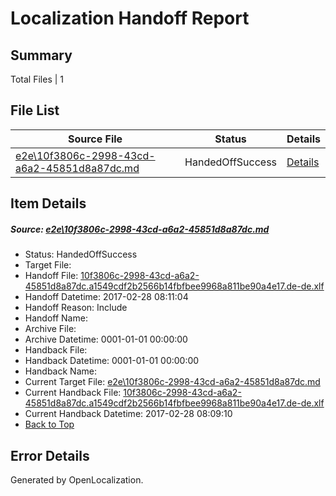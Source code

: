 # <a name='report-top'></a> Localization Handoff Report

## Summary
 Total Files | 1

## File List
 Source File | Status | Details 
 ----------- | ------ | ------- 
 [e2e\10f3806c-2998-43cd-a6a2-45851d8a87dc.md](https://github.com/OpenLocalizationTestOrg/ol-test4/blob/17633b9c133fa9351e548f6c8f6ad97315579176/e2e/10f3806c-2998-43cd-a6a2-45851d8a87dc.md) | HandedOffSuccess | [Details](#ed956dcf81579aac255ccb91f454c158ab02239e1)

## Item Details
##### <a name='ed956dcf81579aac255ccb91f454c158ab02239e1'></a> Source: [e2e\10f3806c-2998-43cd-a6a2-45851d8a87dc.md](https://github.com/OpenLocalizationTestOrg/ol-test4/blob/17633b9c133fa9351e548f6c8f6ad97315579176/e2e/10f3806c-2998-43cd-a6a2-45851d8a87dc.md)
* Status: HandedOffSuccess
* Target File: 
* Handoff File: [10f3806c-2998-43cd-a6a2-45851d8a87dc.a1549cdf2b2566b14fbfbee9968a811be90a4e17.de-de.xlf](https://github.com/OpenLocalizationTestOrg/ol-test4-handoff/blob/150e7f09c0fa7f2c7fa1e2fb43cdea42cd2c63a6/ol-handoff/OpenLocalizationTestOrg/ol-test4-dede/xinjiang/ht/10f3806c-2998-43cd-a6a2-45851d8a87dc.a1549cdf2b2566b14fbfbee9968a811be90a4e17.de-de.xlf)
* Handoff Datetime: 2017-02-28 08:11:04
* Handoff Reason: Include
* Handoff Name: 
* Archive File: 
* Archive Datetime: 0001-01-01 00:00:00
* Handback File: 
* Handback Datetime: 0001-01-01 00:00:00
* Handback Name: 
* Current Target File: [e2e\10f3806c-2998-43cd-a6a2-45851d8a87dc.md](https://github.com/OpenLocalizationTestOrg/ol-test4-dede/blob/6f39bf158a2e27471004b992d00c0e0a137434f9/e2e/10f3806c-2998-43cd-a6a2-45851d8a87dc.md)
* Current Handback File: [10f3806c-2998-43cd-a6a2-45851d8a87dc.a1549cdf2b2566b14fbfbee9968a811be90a4e17.de-de.xlf](https://github.com/OpenLocalizationTestOrg/ol-test4-handback/blob/a9d285f1ee3f95945644ae409b3b69261461114f/ol-handback/OpenLocalizationTestOrg/ol-test4-dede/xinjiang/ht/10f3806c-2998-43cd-a6a2-45851d8a87dc.a1549cdf2b2566b14fbfbee9968a811be90a4e17.de-de.xlf)
* Current Handback Datetime: 2017-02-28 08:09:10
* [Back to Top](#report-top)


## Error Details

Generated by OpenLocalization.
